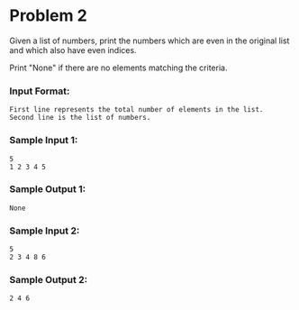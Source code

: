 # Problem 2
Given a list of numbers, print the numbers which are even in the original list and which also have even indices.

Print "None" if there are no elements matching the criteria.

### Input Format:
```
First line represents the total number of elements in the list.
Second line is the list of numbers.
```
### Sample Input 1:
```
5
1 2 3 4 5
```
### Sample Output 1:
```
None
```
### Sample Input 2:
```
5
2 3 4 8 6
```
### Sample Output 2:
```
2 4 6
```